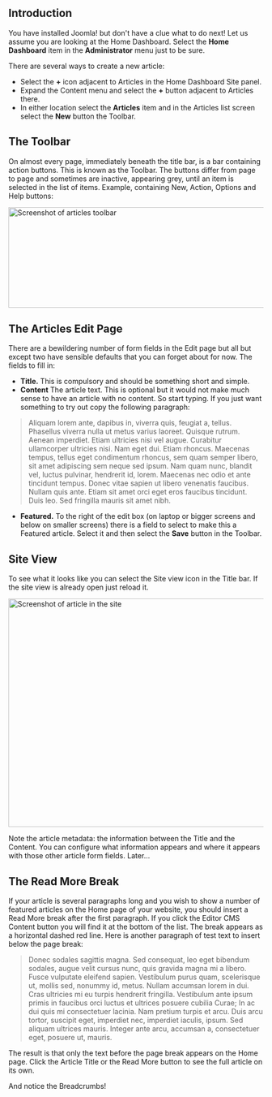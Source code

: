 <!-- Filename: J4.x:Getting_Started:_Adding_an_Article / Display title: Adding an Article -->

## Introduction

You have installed Joomla! but don't have a clue what to do next! Let us
assume you are looking at the Home Dashboard. Select the **Home
Dashboard** item in the **Administrator** menu just to be sure.

There are several ways to create a new article:

- Select the **+** icon adjacent to Articles in the Home Dashboard Site
  panel.
- Expand the Content menu and select the **+** button adjacent to
  Articles there.
- In either location select the **Articles** item and in the Articles
  list screen select the **New** button the Toolbar.

## The Toolbar

On almost every page, immediately beneath the title bar, is a bar
containing action buttons. This is known as the Toolbar. The buttons
differ from page to page and sometimes are inactive, appearing grey,
until an item is selected in the list of items. Example, containing New,
Action, Options and Help buttons:

<img
src="https://docs.joomla.org/images/thumb/9/9c/J4.x-getting-started-toolbar-screenshot-en.png/800px-J4.x-getting-started-toolbar-screenshot-en.png"
class="thumbborder" decoding="async"
srcset="https://docs.joomla.org/images/thumb/9/9c/J4.x-getting-started-toolbar-screenshot-en.png/1200px-J4.x-getting-started-toolbar-screenshot-en.png 1.5x, https://docs.joomla.org/images/9/9c/J4.x-getting-started-toolbar-screenshot-en.png 2x"
data-file-width="1440" data-file-height="356" width="800" height="198"
alt="Screenshot of articles toolbar" />

## The Articles Edit Page

There are a bewildering number of form fields in the Edit page but all
but except two have sensible defaults that you can forget about for now.
The fields to fill in:

- **Title.** This is compulsory and should be something short and
  simple.
- **Content** The article text. This is optional but it would not make
  much sense to have an article with no content. So start typing. If you
  just want something to try out copy the following paragraph:

>Aliquam lorem ante, dapibus in, viverra quis, feugiat a, tellus.
Phasellus viverra nulla ut metus varius laoreet. Quisque rutrum. Aenean
imperdiet. Etiam ultricies nisi vel augue. Curabitur ullamcorper
ultricies nisi. Nam eget dui. Etiam rhoncus. Maecenas tempus, tellus
eget condimentum rhoncus, sem quam semper libero, sit amet adipiscing
sem neque sed ipsum. Nam quam nunc, blandit vel, luctus pulvinar,
hendrerit id, lorem. Maecenas nec odio et ante tincidunt tempus. Donec
vitae sapien ut libero venenatis faucibus. Nullam quis ante. Etiam sit
amet orci eget eros faucibus tincidunt. Duis leo. Sed fringilla mauris
sit amet nibh.

- **Featured.** To the right of the edit box (on laptop or bigger
  screens and below on smaller screens) there is a field to select to
  make this a Featured article. Select it and then select the **Save**
  button in the Toolbar.

## Site View

To see what it looks like you can select the Site view icon in the Title
bar. If the site view is already open just reload it.

<img
src="https://docs.joomla.org/images/thumb/e/ea/J4.x-getting-started-my-first-article-screenshot-en.png/800px-J4.x-getting-started-my-first-article-screenshot-en.png"
class="thumbborder" decoding="async"
srcset="https://docs.joomla.org/images/e/ea/J4.x-getting-started-my-first-article-screenshot-en.png 1.5x"
data-file-width="854" data-file-height="480" width="800" height="450"
alt="Screenshot of article in the site" />

Note the article metadata: the information between the Title and the
Content. You can configure what information appears and where it appears
with those other article form fields. Later...

## The Read More Break

If your article is several paragraphs long and you wish to show a number
of featured articles on the Home page of your website, you should insert
a Read More break after the first paragraph. If you click the Editor CMS
Content button you will find it at the bottom of the list. The break
appears as a horizontal dashed red line. Here is another paragraph of
test text to insert below the page break:

>Donec sodales sagittis magna. Sed consequat, leo eget bibendum sodales,
augue velit cursus nunc, quis gravida magna mi a libero. Fusce vulputate
eleifend sapien. Vestibulum purus quam, scelerisque ut, mollis sed,
nonummy id, metus. Nullam accumsan lorem in dui. Cras ultricies mi eu
turpis hendrerit fringilla. Vestibulum ante ipsum primis in faucibus
orci luctus et ultrices posuere cubilia Curae; In ac dui quis mi
consectetuer lacinia. Nam pretium turpis et arcu. Duis arcu tortor,
suscipit eget, imperdiet nec, imperdiet iaculis, ipsum. Sed aliquam
ultrices mauris. Integer ante arcu, accumsan a, consectetuer eget,
posuere ut, mauris.

The result is that only the text before the page break appears on the
Home page. Click the Article Title or the Read More button to see the
full article on its own.

And notice the Breadcrumbs!
